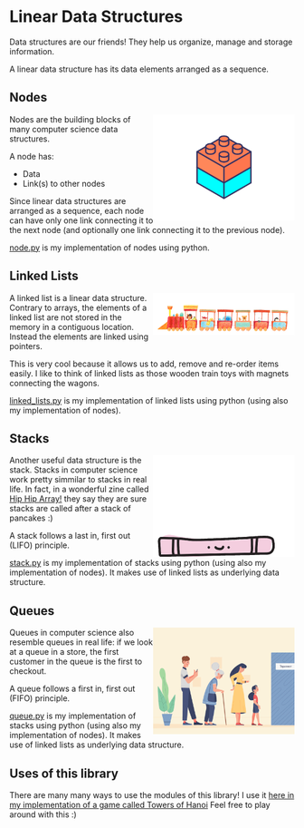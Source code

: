 # Linear Data Structures

Data structures are our friends! They help us organize, manage and storage
information.

A linear data structure has its data elements arranged as a sequence.

## Nodes

<img
src="https://github.com/nataliabu/linear_data_structures/blob/main/images/node.gif"
align="right" width=250;>


Nodes are the building blocks of many computer science data
structures.

A node has:

* Data
* Link(s) to other nodes

Since linear data structures are arranged as a sequence, each node can have only
one link connecting it to the next node (and optionally one link connecting it to
the previous node).

[node.py](https://github.com/nataliabu/linear_data_structures/blob/main/node.py) is my implementation of nodes using python.

## Linked Lists

<img
src="https://github.com/nataliabu/linear_data_structures/blob/main/images/train.gif"
align="right" width=250;>

A linked list is a linear data structure. Contrary to arrays, the elements of a
linked list are not stored in the memory in a contiguous location. Instead the
elements are linked using pointers.

This is very cool because it allows us to add, remove and re-order items easily.
I like to think of linked lists as those wooden train toys with magnets
connecting the wagons.

[linked_lists.py](https://github.com/nataliabu/linear_data_structures/blob/main/linked_lists.py)
is my implementation of linked lists using python (using also
my implementation of nodes).

## Stacks

<img
src="https://github.com/nataliabu/linear_data_structures/blob/main/images/stack.gif"
align="right" width=250;>

Another useful data structure is the stack. Stacks in computer science work
pretty simmilar to stacks in real life. In fact, in a wonderful zine
called [Hip Hip Array!](https://shop.bubblesort.io/products/hip-hip-array) they
say they are sure stacks are called after a stack of pancakes :)

A stack follows a last in, first out (LIFO) principle.

[stack.py](https://github.com/nataliabu/linear_data_structures/blob/main/stack.py)
is my implementation of stacks using python (using also my implementation of
nodes). It makes use of linked lists as underlying data structure.

## Queues

<img
src="https://github.com/nataliabu/linear_data_structures/blob/main/images/queue_1.gif"
align="right" width=250;>

Queues in computer science also resemble queues in real life: if we look at a
queue in a store, the first customer in the queue is the first to checkout.

A queue follows a first in, first out (FIFO) principle.

[queue.py](https://github.com/nataliabu/linear_data_structures/blob/main/queue.py)
is my implementation of stacks using python (using also my implementation of
nodes). It makes use of linked lists as underlying data structure.

## Uses of this library

There are many many ways to use the modules of this library!
I use it [here in my implementation of a game called Towers of
Hanoi](https://github.com/nataliabu/towers_of_hanoi)
Feel free to play around with this :)
